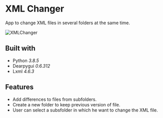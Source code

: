# XML Changer
App to change XML files in several folders at the same time.

![XMLChanger](xml_changer_gif.gif)

## Built with
* Python <i>3.8.5</i>
* Dearpygui <i>0.6.312</i>
* Lxml <i>4.6.3</i>

## Features
* Add differences to files from subfolders.
* Create a new folder to keep previous version of file.
* User can select a subsfolder in which he want to change the XML file.